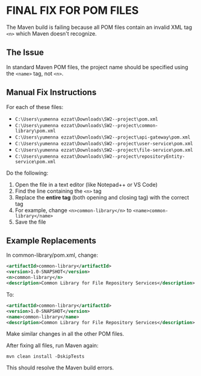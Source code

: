 # FINAL FIX FOR POM FILES

The Maven build is failing because all POM files contain an invalid XML tag `<n>` which Maven doesn't recognize.

## The Issue

In standard Maven POM files, the project name should be specified using the `<name>` tag, not `<n>`.

## Manual Fix Instructions

For each of these files:
- `C:\Users\yumenna ezzat\Downloads\SW2--project\pom.xml`
- `C:\Users\yumenna ezzat\Downloads\SW2--project\common-library\pom.xml`
- `C:\Users\yumenna ezzat\Downloads\SW2--project\api-gateway\pom.xml`
- `C:\Users\yumenna ezzat\Downloads\SW2--project\user-service\pom.xml`
- `C:\Users\yumenna ezzat\Downloads\SW2--project\file-service\pom.xml`
- `C:\Users\yumenna ezzat\Downloads\SW2--project\repositoryEntity-service\pom.xml`

Do the following:

1. Open the file in a text editor (like Notepad++ or VS Code)
2. Find the line containing the `<n>` tag
3. Replace the **entire tag** (both opening and closing tag) with the correct tag
4. For example, change `<n>common-library</n>` to `<name>common-library</name>`
5. Save the file

## Example Replacements

In common-library/pom.xml, change:
```xml
<artifactId>common-library</artifactId>
<version>1.0-SNAPSHOT</version>
<n>common-library</n>
<description>Common Library for File Repository Services</description>
```

To:
```xml
<artifactId>common-library</artifactId>
<version>1.0-SNAPSHOT</version>
<name>common-library</name>
<description>Common Library for File Repository Services</description>
```

Make similar changes in all the other POM files.

After fixing all files, run Maven again:
```
mvn clean install -DskipTests
```

This should resolve the Maven build errors.
